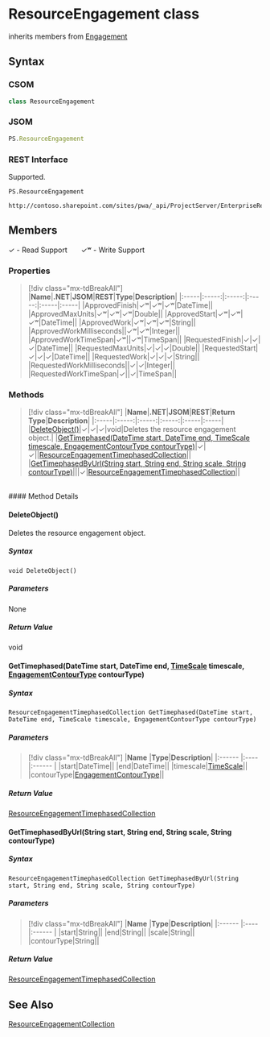 [comment]: # (Name:ResourceEngagement)
[comment]: # (Name:Microsoft.ProjectServer.ResourceEngagement)
[comment]: # (Type:class)
[comment]: # (Status:Verified)

# <a name="name"></a>ResourceEngagement class

inherits members from [Engagement](Engagement.md)<br/>

<a name="description"></a>

## <a name="syntax"></a>Syntax

### CSOM

```cs
class ResourceEngagement 
```
### JSOM

```javascript
PS.ResourceEngagement
```
### REST Interface

Supported.

```
PS.ResourceEngagement

http://contoso.sharepoint.com/sites/pwa/_api/ProjectServer/EnterpriseResources('{resourceid}')/Engagements('{engagementid}')
```

## <a name="members"></a>Members


&#x2713; - Read Support &nbsp;&nbsp;&nbsp;&nbsp;&nbsp;&nbsp;&#x2713;&#x02B7; - Write Support

### <a name="properties"></a>Properties
> [!div class="mx-tdBreakAll"]
|**Name**|**.NET**|**JSOM**|**REST**|**Type**|**Description**|
|:-----|:-----:|:-----:|:-----:|:-----|:-----|
|<a name="ApprovedFinish"></a>ApprovedFinish|&#x2713;&#x02B7;|&#x2713;&#x02B7;|&#x2713;&#x02B7;|DateTime||
|<a name="ApprovedMaxUnits"></a>ApprovedMaxUnits|&#x2713;&#x02B7;|&#x2713;&#x02B7;|&#x2713;&#x02B7;|Double||
|<a name="ApprovedStart"></a>ApprovedStart|&#x2713;&#x02B7;|&#x2713;&#x02B7;|&#x2713;&#x02B7;|DateTime||
|<a name="ApprovedWork"></a>ApprovedWork|&#x2713;&#x02B7;|&#x2713;&#x02B7;|&#x2713;&#x02B7;|String||
|<a name="ApprovedWorkMilliseconds"></a>ApprovedWorkMilliseconds||&#x2713;&#x02B7;|&#x2713;&#x02B7;|Integer||
|<a name="ApprovedWorkTimeSpan"></a>ApprovedWorkTimeSpan|&#x2713;&#x02B7;||&#x2713;&#x02B7;|TimeSpan||
|<a name="RequestedFinish"></a>RequestedFinish|&#x2713;|&#x2713;|&#x2713;|DateTime||
|<a name="RequestedMaxUnits"></a>RequestedMaxUnits|&#x2713;|&#x2713;|&#x2713;|Double||
|<a name="RequestedStart"></a>RequestedStart|&#x2713;|&#x2713;|&#x2713;|DateTime||
|<a name="RequestedWork"></a>RequestedWork|&#x2713;|&#x2713;|&#x2713;|String||
|<a name="RequestedWorkMilliseconds"></a>RequestedWorkMilliseconds||&#x2713;|&#x2713;|Integer||
|<a name="RequestedWorkTimeSpan"></a>RequestedWorkTimeSpan|&#x2713;||&#x2713;|TimeSpan||

### <a name="methods"></a>Methods
> [!div class="mx-tdBreakAll"]
|**Name**|**.NET**|**JSOM**|**REST**|**Return Type**|**Description**|
|:-----|:-----:|:-----:|:-----:|:-----|:-----|
|[DeleteObject()](#DeleteObject__)|&#x2713;|&#x2713;|&#x2713;|void|Deletes the resource engagement object.|
|[GetTimephased(DateTime start, DateTime end, TimeScale timescale, EngagementContourType contourType)](#GetTimephased_DateTime_start,_DateTime_end,_[TimeScale]_TimeScale.md__timescale,_[EngagementContourType]_EngagementContourType.md__contourType_)|&#x2713;|&#x2713;||[ResourceEngagementTimephasedCollection](ResourceEngagementTimephasedCollection.md)||
|[GetTimephasedByUrl(String start, String end, String scale, String contourType)](#GetTimephasedByUrl_String_start,_String_end,_String_scale,_String_contourType_)|||&#x2713;|[ResourceEngagementTimephasedCollection](ResourceEngagementTimephasedCollection.md)||

<br/>
#### Method Details

#### <a name="DeleteObject__"></a>DeleteObject()
 
Deletes the resource engagement object.

##### Syntax

```
void DeleteObject()
```

##### Parameters

None

##### Return Value

void

#### <a name="GetTimephased_DateTime_start,_DateTime_end,_[TimeScale]_TimeScale.md__timescale,_[EngagementContourType]_EngagementContourType.md__contourType_"></a>GetTimephased(DateTime start, DateTime end, [TimeScale](TimeScale.md) timescale, [EngagementContourType](EngagementContourType.md) contourType)
 

##### Syntax

```
ResourceEngagementTimephasedCollection GetTimephased(DateTime start, DateTime end, TimeScale timescale, EngagementContourType contourType)
```

##### Parameters
> [!div class="mx-tdBreakAll"]
|**Name** |**Type**|**Description**|
|:------ |:----|:------ |
|start|DateTime||
|end|DateTime||
|timescale|[TimeScale](TimeScale.md)||
|contourType|[EngagementContourType](EngagementContourType.md)||

##### Return Value

[ResourceEngagementTimephasedCollection](ResourceEngagementTimephasedCollection.md)

#### <a name="GetTimephasedByUrl_String_start,_String_end,_String_scale,_String_contourType_"></a>GetTimephasedByUrl(String start, String end, String scale, String contourType)
 

##### Syntax

```
ResourceEngagementTimephasedCollection GetTimephasedByUrl(String start, String end, String scale, String contourType)
```

##### Parameters
> [!div class="mx-tdBreakAll"]
|**Name** |**Type**|**Description**|
|:------ |:----|:------ |
|start|String||
|end|String||
|scale|String||
|contourType|String||

##### Return Value

[ResourceEngagementTimephasedCollection](ResourceEngagementTimephasedCollection.md)

## <a name="seeAlso"></a>See Also

[ResourceEngagementCollection](ResourceEngagementCollection.md)<br/>
